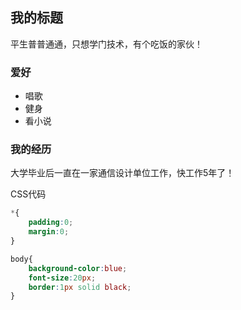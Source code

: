 ## 我的标题

平生普普通通，只想学门技术，有个吃饭的家伙！

### 爱好

* 唱歌
* 健身
* 看小说

### 我的经历

大学毕业后一直在一家通信设计单位工作，快工作5年了！

CSS代码

``` css
*{
    padding:0;
    margin:0;
}

body{
    background-color:blue;
    font-size:20px;
    border:1px solid black;
}
```
